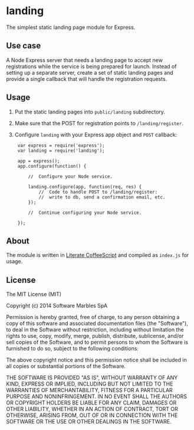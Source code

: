 # landing

The simplest static landing page module for Express.

## Use case

A Node Express server that needs a landing page to accept new registrations while the service is being prepared for launch. Instead of setting up a separate server, create a set of static landing pages and provide a single callback that will handle the registration requests.

## Usage

1. Put the static landing pages into `public/landing` subdirectory.
2. Make sure that the POST for registration points to `/landing/register`.
3. Configure `landing` with your Express app object and `POST` callback:

        var express = require('express');
        var landing = require('landing');

        app = express();
        app.configure(function() {

            //  Configure your Node service.

            landing.configure(app, function(req, res) {
                //  Code to handle POST to /landing/register:
                //  write to db, send a confirmation email, etc.
            });

            //  Continue configuring your Node service.

        });

## About

The module is written in [Literate CoffeeScript](http://coffeescript.org/) and compiled as `index.js` for usage.

## License

The MIT License (MIT)

Copyright (c) 2014 Software Marbles SpA

Permission is hereby granted, free of charge, to any person obtaining a copy
of this software and associated documentation files (the "Software"), to deal
in the Software without restriction, including without limitation the rights
to use, copy, modify, merge, publish, distribute, sublicense, and/or sell
copies of the Software, and to permit persons to whom the Software is
furnished to do so, subject to the following conditions:

The above copyright notice and this permission notice shall be included in all
copies or substantial portions of the Software.

THE SOFTWARE IS PROVIDED "AS IS", WITHOUT WARRANTY OF ANY KIND, EXPRESS OR
IMPLIED, INCLUDING BUT NOT LIMITED TO THE WARRANTIES OF MERCHANTABILITY,
FITNESS FOR A PARTICULAR PURPOSE AND NONINFRINGEMENT. IN NO EVENT SHALL THE
AUTHORS OR COPYRIGHT HOLDERS BE LIABLE FOR ANY CLAIM, DAMAGES OR OTHER
LIABILITY, WHETHER IN AN ACTION OF CONTRACT, TORT OR OTHERWISE, ARISING FROM,
OUT OF OR IN CONNECTION WITH THE SOFTWARE OR THE USE OR OTHER DEALINGS IN THE
SOFTWARE.
